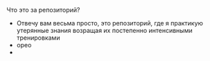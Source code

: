 Что это за репозиторий?

- Отвечу вам весьма просто, это репозиторий, где я практикую утерянные знания возращая их постепенно интенсивными тренировками
- орео
-
